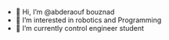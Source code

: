 - 👋 Hi, I’m @abderaouf bouznad 
- 👀 I’m interested in robotics and Programming 
- 🌱 I’m currently control engineer student
<!---
RAOUFBOUZNAD/RAOUFBOUZNAD is a ✨ special ✨ repository because its `README.md` (this file) appears on your GitHub profile.
You can click the Preview link to take a look at your changes.
--->
